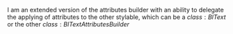 I am an extended version of the attributes builder with an ability to delegate the applying of attributes to the other stylable, which can be a ${class:BlText}$ or the other ${class:BlTextAttributesBuilder}$